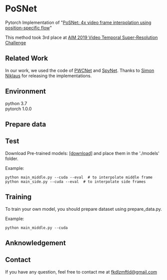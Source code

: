 # PoSNet
Pytorch Implementation of "[PoSNet: 4x video frame interpolation using position-specific flow](https://ieeexplore.ieee.org/stamp/stamp.jsp?tp=&arnumber=9022219)"

This method took 3rd place at [AIM 2019 Video Temporal Super-Resolution Challenge](http://www.vision.ee.ethz.ch/aim19/)

## Related Work
In our work, we used the code of [PWCNet](https://github.com/sniklaus/pytorch-pwc) and [SpyNet](https://github.com/sniklaus/pytorch-spynet). Thanks to [Simon Niklaus](https://github.com/sniklaus) for releasing the implementations.

## Environment  
  python 3.7   
  pytorch 1.0.0  

## Prepare data


## Test
Download Pre-trained models: [[download]](https://drive.google.com/folderview?id=18-39JPIN0w7rp7oewlQf8C0ur7oa4DxY) and place them in the './models' folder.  

Example:  
```
python main_middle.py --cuda --eval  # to interpolate middle frame
python main_side.py --cuda --eval  # to interpolate side frames
```


## Training
To train your own model, you should prepare dataset using prepare_data.py.

Example:  
```
python main_middle.py --cuda
```
  
## Anknowledgement


## Contact
If you have any question, feel free to contact me at fkdlzmftld@gmail.com
